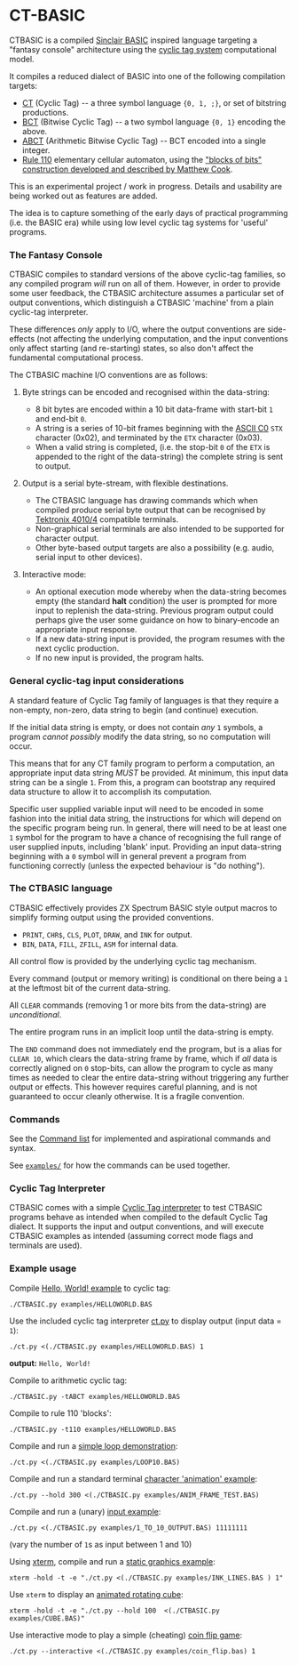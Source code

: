 # CT-BASIC

CTBASIC is a compiled [Sinclair BASIC](https://en.wikipedia.org/wiki/Sinclair_BASIC) inspired language targeting a "fantasy console" architecture using the [cyclic tag system](https://esolangs.org/wiki/Cyclic_tag_system) computational model.

It compiles a reduced dialect of BASIC into one of the following compilation targets:

* [CT](https://esolangs.org/wiki/Bitwise_Cyclic_Tag#The_language_CT) (Cyclic Tag) -- a three symbol language `{0, 1, ;}`, or set of bitstring productions.
* [BCT](https://esolangs.org/wiki/Bitwise_Cyclic_Tag) (Bitwise Cyclic Tag) -- a two symbol language `{0, 1}` encoding the above.
* [ABCT](https://github.com/hornc/abctag) (Arithmetic Bitwise Cyclic Tag) -- BCT encoded into a single integer.
* [Rule 110](https://en.wikipedia.org/wiki/Rule_110) elementary cellular automaton, using the ["blocks of bits" construction developed and described by Matthew Cook](https://doi.org/10.4204/eptcs.1.4).

This is an experimental project / work in progress. Details and usability are being worked out as features are added.

The idea is to capture something of the early days of practical programming (i.e. the BASIC era) while using low level cyclic tag systems for 'useful' programs.


### The Fantasy Console

CTBASIC compiles to standard versions of the above cyclic-tag families, so any compiled program _will_ run on all of them.
However, in order to provide some user feedback, the CTBASIC architecture assumes a particular set of output conventions, which distinguish a CTBASIC 'machine' from a plain cyclic-tag interpreter.

These differences _only_ apply to I/O, where the output conventions are side-effects (not affecting the underlying computation, and the input conventions only affect starting (and re-starting) states, so also don't affect the fundamental computational process.

The CTBASIC machine I/O conventions are as follows:

1) Byte strings can be encoded and recognised within the data-string:
   * 8 bit bytes are encoded within a 10 bit data-frame with start-bit `1` and end-bit `0`.
   * A string is a series of 10-bit frames beginning with the [ASCII C0](https://en.wikipedia.org/wiki/C0_and_C1_control_codes) `STX` character (0x02), and terminated by the `ETX` character (0x03).
   * When a valid string is completed, (i.e. the stop-bit `0` of the `ETX` is appended to the right of the data-string) the complete string is sent to output.

2) Output is a serial byte-stream, with flexible destinations.
   * The CTBASIC language has drawing commands which when compiled produce serial byte output that can be recognised by [Tektronix 4010/4](https://en.wikipedia.org/wiki/Tektronix_4010) compatible terminals.
   * Non-graphical serial terminals are also intended to be supported for character output.
   * Other byte-based output targets are also a possibility (e.g. audio, serial input to other devices).

3) Interactive mode:
   * An optional execution mode whereby when the data-string becomes empty (the standard **halt** condition) the user is prompted for more input to replenish the data-string. Previous program output could perhaps give the user some guidance on how to binary-encode an appropriate input response.
   * If a new data-string input is provided, the program resumes with the next cyclic production.
   * If no new input is provided, the program halts.


### General cyclic-tag input considerations

A standard feature of Cyclic Tag family of languages is that they require a non-empty, non-zero, data string to begin (and continue) execution.

If the initial data string is empty, or does not contain _any_ `1` symbols, a program _cannot possibly_ modify the data string, so no computation will occur.

This means that for any CT family program to perform a computation, an appropriate input data string _MUST_ be provided.
At minimum, this input data string can be a single `1`. From this, a program can bootstrap any required data structure to allow it to accomplish its computation.

Specific user supplied variable input will need to be encoded in some fashion into the initial data string, the instructions for which will depend on the specific program being run.
In general, there will need to be at least one `1` symbol for the program to have a chance of recognising the full range of user supplied inputs, including 'blank' input.
Providing an input data-string beginning with a `0` symbol will in general prevent a program from functioning correctly (unless the expected behaviour is "do nothing").


### The CTBASIC language

CTBASIC effectively provides ZX Spectrum BASIC style output macros to simplify forming output using the provided conventions.
* `PRINT`, `CHR$`, `CLS`, `PLOT`, `DRAW`, and `INK` for output.
* `BIN`, `DATA`, `FILL`, `ZFILL`, `ASM` for internal data.

All control flow is provided by the underlying cyclic tag mechanism.

Every command (output or memory writing) is conditional on there being a `1` at the leftmost bit of the current data-string.

All `CLEAR` commands (removing 1 or more bits from the data-string) are _unconditional_.

The entire program runs in an implicit loop until the data-string is empty.

The `END` command does not immediately end the program, but is a alias for `CLEAR 10`, which clears the data-string frame by frame, which if _all_ data is correctly aligned on `0` stop-bits, can allow the program to cycle as many times as needed to clear the entire data-string without triggering any further output or effects. This however requires careful planning, and is not guaranteed to occur cleanly otherwise.
It is a fragile convention.

### Commands

See the [Command list](COMMANDS.md) for implemented and aspirational commands and syntax.

See [`examples/`](examples/) for how the commands can be used together.

### Cyclic Tag Interpreter

CTBASIC comes with a simple [Cyclic Tag interpreter](ct.py) to test CTBASIC programs behave as intended when compiled to the default Cyclic Tag dialect. It supports the input and output conventions, and will execute CTBASIC examples as intended (assuming correct mode flags and terminals are used).


### Example usage

Compile [Hello, World! example](examples/HELLOWORLD.BAS) to cyclic tag:

    ./CTBASIC.py examples/HELLOWORLD.BAS

Use the included cyclic tag interpreter [ct.py](ct.py) to display output (input data = `1`):

    ./ct.py <(./CTBASIC.py examples/HELLOWORLD.BAS) 1

**output:** `Hello, World!`

Compile to arithmetic cyclic tag:

    ./CTBASIC.py -tABCT examples/HELLOWORLD.BAS

Compile to rule 110 'blocks':

    ./CTBASIC.py -t110 examples/HELLOWORLD.BAS

Compile and run a [simple loop demonstration](examples/LOOP10.BAS):

    ./ct.py <(./CTBASIC.py examples/LOOP10.BAS)

Compile and run a standard terminal [character 'animation' example](examples/ANIM_FRAME_TEST.BAS):

    ./ct.py --hold 300 <(./CTBASIC.py examples/ANIM_FRAME_TEST.BAS)

Compile and run a (unary) [input example](examples/1_TO_10_OUTPUT.BAS):

    ./ct.py <(./CTBASIC.py examples/1_TO_10_OUTPUT.BAS) 11111111

(vary the number of `1`s as input between 1 and 10)

Using [xterm](https://invisible-island.net/xterm/), compile and run a [static graphics example](examples/INK_LINES.BAS):

    xterm -hold -t -e "./ct.py <(./CTBASIC.py examples/INK_LINES.BAS ) 1"

Use `xterm` to display an [animated rotating cube](examples/CUBE.BAS):

    xterm -hold -t -e "./ct.py --hold 100  <(./CTBASIC.py examples/CUBE.BAS)"

Use interactive mode to play a simple (cheating) [coin flip game](examples/coin_flip.bas):

    ./ct.py --interactive <(./CTBASIC.py examples/coin_flip.bas) 1
